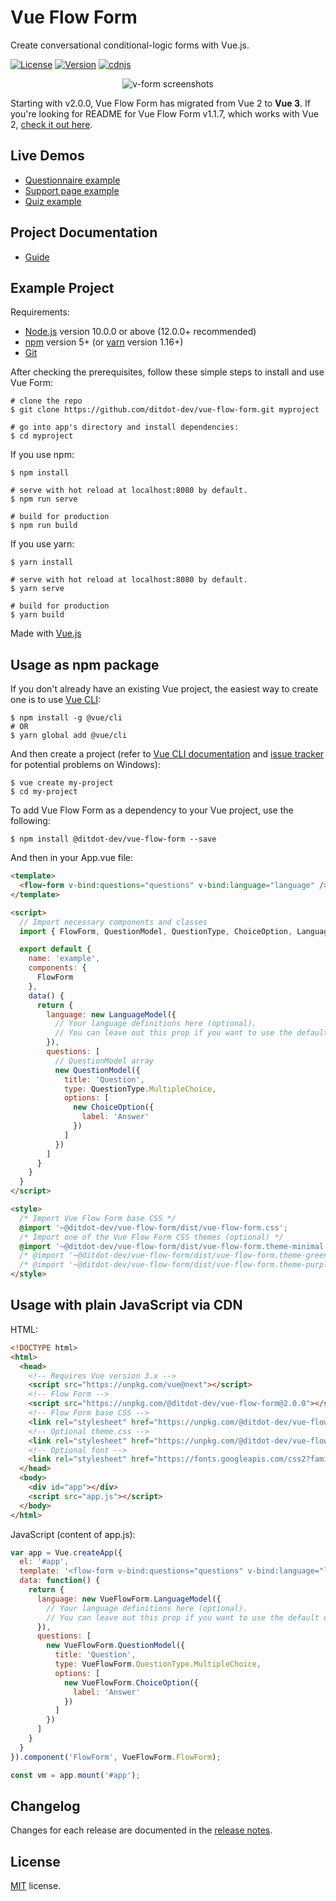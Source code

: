 # Vue Flow Form

Create conversational conditional-logic forms with Vue.js.

<p>
  <a href="https://github.com/ditdot-dev/vue-flow-form/blob/master/LICENSE"><img src="https://img.shields.io/npm/l/@ditdot-dev/vue-flow-form.svg?sanitize=true&amp;color=41B883" alt="License" /></a>
  <a href="https://www.npmjs.com/package/@ditdot-dev/vue-flow-form"><img src="https://img.shields.io/npm/v/@ditdot-dev/vue-flow-form.svg?sanitize=true&amp;color=41B883" alt="Version" /></a>
  <a href="https://cdnjs.com/libraries/vue-flow-form"><img src="https://img.shields.io/cdnjs/v/vue-flow-form?color=yellow" alt="cdnjs" /></a>
</p>

<p align="center">
  <img src="https://www.ditdot.hr/demo/vff/visuals/v-form-green-full-rotate-02.png" alt="v-form screenshots">
</p>

Starting with v2.0.0, Vue Flow Form has migrated from Vue 2 to **Vue 3**. If you're looking for README for Vue Flow Form v1.1.7, which works with Vue 2, <a href="https://github.com/ditdot-dev/vue-flow-form/blob/bc471447a6aadbbda7df9eb950566ed03a0d5e37/README.md">check it out here</a>.

## Live Demos

* [Questionnaire example](https://www.ditdot.hr/demo/vff/questionnaire/)
* [Support page example](https://www.ditdot.hr/demo/vff/support-page/)
* [Quiz example](https://www.ditdot.hr/demo/vff/quiz/)

## Project Documentation

* [Guide](https://www.ditdot.hr/en/docs/vue-flow-form-guide)

## Example Project

Requirements:

* [Node.js](https://nodejs.org/en/) version 10.0.0 or above (12.0.0+ recommended)
* [npm](https://www.npmjs.com/get-npm) version 5+ (or [yarn](https://yarnpkg.com/lang/en/docs/install/) version 1.16+)
* [Git](https://git-scm.com/)

After checking the prerequisites, follow these simple steps to install and use Vue Form:

```shell
# clone the repo
$ git clone https://github.com/ditdot-dev/vue-flow-form.git myproject

# go into app's directory and install dependencies:
$ cd myproject
```

If you use npm:

```shell
$ npm install

# serve with hot reload at localhost:8080 by default.
$ npm run serve

# build for production
$ npm run build
```

If you use yarn:

```shell
$ yarn install

# serve with hot reload at localhost:8080 by default.
$ yarn serve

# build for production
$ yarn build
```

Made with [Vue.js](https://vuejs.org/)

## Usage as npm package

If you don't already have an existing Vue project, the easiest way to create one is to use [Vue CLI](https://cli.vuejs.org/):

```shell
$ npm install -g @vue/cli
# OR
$ yarn global add @vue/cli
```

And then create a project (refer to [Vue CLI documentation](https://cli.vuejs.org/guide/) and [issue tracker](https://github.com/vuejs/vue-cli/issues) for potential problems on Windows):

```shell
$ vue create my-project
$ cd my-project
```

To add Vue Flow Form as a dependency to your Vue project, use the following:

```shell
$ npm install @ditdot-dev/vue-flow-form --save
```

And then in your App.vue file:

```html
<template>
  <flow-form v-bind:questions="questions" v-bind:language="language" />
</template>

<script>
  // Import necessary components and classes
  import { FlowForm, QuestionModel, QuestionType, ChoiceOption, LanguageModel } from '@ditdot-dev/vue-flow-form'

  export default {
    name: 'example',
    components: {
      FlowForm
    },
    data() {
      return {
        language: new LanguageModel({
          // Your language definitions here (optional).
          // You can leave out this prop if you want to use the default definitions.
        }),
        questions: [
          // QuestionModel array
          new QuestionModel({
            title: 'Question',
            type: QuestionType.MultipleChoice,
            options: [
              new ChoiceOption({
                label: 'Answer'
              })
            ]
          })
        ]
      }
    }
  }
</script>

<style>
  /* Import Vue Flow Form base CSS */
  @import '~@ditdot-dev/vue-flow-form/dist/vue-flow-form.css';
  /* Import one of the Vue Flow Form CSS themes (optional) */
  @import '~@ditdot-dev/vue-flow-form/dist/vue-flow-form.theme-minimal.css';
  /* @import '~@ditdot-dev/vue-flow-form/dist/vue-flow-form.theme-green.css'; */
  /* @import '~@ditdot-dev/vue-flow-form/dist/vue-flow-form.theme-purple.css'; */
</style>
```

## Usage with plain JavaScript via CDN

HTML:

```html
<!DOCTYPE html>
<html>
  <head>
    <!-- Requires Vue version 3.x -->
    <script src="https://unpkg.com/vue@next"></script>
    <!-- Flow Form -->
    <script src="https://unpkg.com/@ditdot-dev/vue-flow-form@2.0.0"></script>
    <!-- Flow Form base CSS -->
    <link rel="stylesheet" href="https://unpkg.com/@ditdot-dev/vue-flow-form@2.0.0/dist/vue-flow-form.min.css">
    <!-- Optional theme.css -->
    <link rel="stylesheet" href="https://unpkg.com/@ditdot-dev/vue-flow-form@2.0.0/dist/vue-flow-form.theme-minimal.min.css">
    <!-- Optional font -->
    <link rel="stylesheet" href="https://fonts.googleapis.com/css2?family=Poppins:wght@300;400;900&amp;display=swap">
  </head>
  <body>
    <div id="app"></div>
    <script src="app.js"></script>
  </body>
</html>
```

JavaScript (content of app.js):

```js
var app = Vue.createApp({
  el: '#app',
  template: '<flow-form v-bind:questions="questions" v-bind:language="language" />',
  data: function() {
    return {
      language: new VueFlowForm.LanguageModel({
        // Your language definitions here (optional).
        // You can leave out this prop if you want to use the default definitions.
      }),
      questions: [
        new VueFlowForm.QuestionModel({
          title: 'Question',
          type: VueFlowForm.QuestionType.MultipleChoice,
          options: [
            new VueFlowForm.ChoiceOption({
              label: 'Answer'
            })
          ]
        })
      ]
    }
  }
}).component('FlowForm', VueFlowForm.FlowForm);

const vm = app.mount('#app');
```

## Changelog

Changes for each release are documented in the [release notes](https://github.com/ditdot-dev/vue-flow-form/releases).

## License

[MIT](https://github.com/ditdot-dev/vue-flow-form/blob/master/LICENSE) license.
